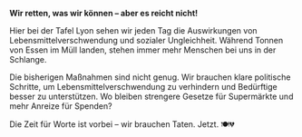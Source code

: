 **Wir retten, was wir können – aber es reicht nicht!** 

Hier bei der Tafel Lyon sehen wir jeden Tag die Auswirkungen von Lebensmittelverschwendung und sozialer Ungleichheit. Während Tonnen von Essen im Müll landen, stehen immer mehr Menschen bei uns in der Schlange.

Die bisherigen Maßnahmen sind nicht genug. Wir brauchen klare politische Schritte, um Lebensmittelverschwendung zu verhindern und Bedürftige besser zu unterstützen. Wo bleiben strengere Gesetze für Supermärkte und mehr Anreize für Spenden?

Die Zeit für Worte ist vorbei – wir brauchen Taten. Jetzt. 🍽️💔
